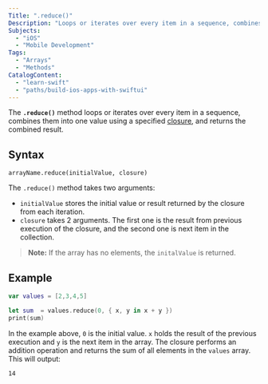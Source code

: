 ```yaml
---
Title: ".reduce()"
Description: "Loops or iterates over every item in a sequence, combines them into one value using a specified closure, and returns the combined result."
Subjects:
  - "iOS"
  - "Mobile Development"
Tags:
  - "Arrays"
  - "Methods"
CatalogContent:
  - "learn-swift"
  - "paths/build-ios-apps-with-swiftui"
---
```


The **`.reduce()`** method loops or iterates over every item in a sequence, combines them into one value using a specified [closure](https://www.codecademy.com/resources/docs/swift/closures), and returns the combined result.

## Syntax

```pseudo
arrayName.reduce(initialValue, closure)
```

The `.reduce()` method takes two arguments:

- `initialValue` stores the initial value or result returned by the closure from each iteration.
- `closure` takes 2 arguments. The first one is the result from previous execution of the closure, and the second one is next item in the collection.

> **Note:** If the array has no elements, the `initalValue` is returned.

## Example

```swift
var values = [2,3,4,5]

let sum  = values.reduce(0, { x, y in x + y })
print(sum)
```

In the example above, `0` is the initial value. `x` holds the result of the previous execution and `y` is the next item in the array. The closure performs an addition operation and returns the sum of all elements in the `values` array. This will output:

```shell
14
```
